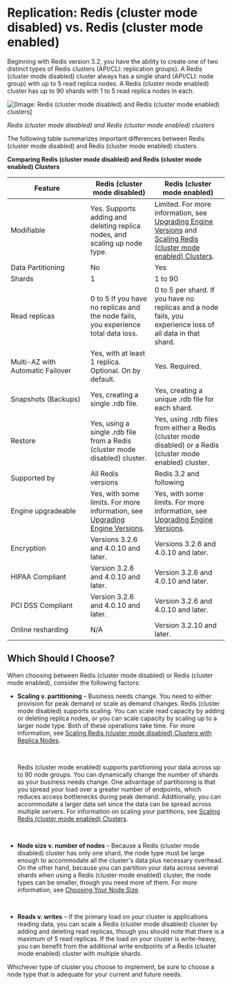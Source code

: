# Replication: Redis \(cluster mode disabled\) vs\. Redis \(cluster mode enabled\)<a name="Replication.Redis-RedisCluster"></a>

Beginning with Redis version 3\.2, you have the ability to create one of two distinct types of Redis clusters \(API/CLI: replication groups\)\. A Redis \(cluster mode disabled\) cluster always has a single shard \(API/CLI: node group\) with up to 5 read replica nodes\. A Redis \(cluster mode enabled\) cluster has up to 90 shards with 1 to 5 read replica nodes in each\.

![\[Image: Redis (cluster mode disabled) and Redis (cluster mode enabled) clusters\]](http://docs.aws.amazon.com/AmazonElastiCache/latest/red-ug/images/ElastiCache-NodeGroups.png)

*Redis \(cluster mode disabled\) and Redis \(cluster mode enabled\) clusters*

The following table summarizes important differences between Redis \(cluster mode disabled\) and Redis \(cluster mode enabled\) clusters\.


**Comparing Redis \(cluster mode disabled\) and Redis \(cluster mode enabled\) Clusters**  

| Feature | Redis \(cluster mode disabled\) | Redis \(cluster mode enabled\) | 
| --- | --- | --- | 
| Modifiable | Yes\. Supports adding and deleting replica nodes, and scaling up node type\. | Limited\. For more information, see [Upgrading Engine Versions](VersionManagement.md) and [Scaling Redis \(cluster mode enabled\) Clusters](scaling-redis-cluster-mode-enabled.md)\. | 
| Data Partitioning | No | Yes | 
| Shards | 1 | 1 to 90  | 
| Read replicas | 0 to 5 If you have no replicas and the node fails, you experience total data loss\. | 0 to 5 per shard\. If you have no replicas and a node fails, you experience loss of all data in that shard\. | 
| Multi\-AZ with Automatic Failover  | Yes, with at least 1 replica\. Optional\. On by default\. | Yes\. Required\. | 
| Snapshots \(Backups\) | Yes, creating a single \.rdb file\. | Yes, creating a unique \.rdb file for each shard\. | 
| Restore | Yes, using a single \.rdb file from a Redis \(cluster mode disabled\) cluster\. | Yes, using \.rdb files from either a Redis \(cluster mode disabled\) or a Redis \(cluster mode enabled\) cluster\. | 
| Supported by | All Redis versions | Redis 3\.2 and following | 
| Engine upgradeable | Yes, with some limits\. For more information, see [Upgrading Engine Versions](VersionManagement.md)\. | Yes, with some limits\. For more information, see [Upgrading Engine Versions](VersionManagement.md)\. | 
| Encryption | Versions 3\.2\.6 and 4\.0\.10 and later\. | Versions 3\.2\.6 and 4\.0\.10 and later\. | 
| HIPAA Compliant | Version 3\.2\.6 and 4\.0\.10 and later\. | Version 3\.2\.6 and 4\.0\.10 and later\. | 
| PCI DSS Compliant | Version 3\.2\.6 and 4\.0\.10 and later\. | Version 3\.2\.6 and 4\.0\.10 and later\. | 
| Online resharding | N/A | Version 3\.2\.10 and later\. | 

## Which Should I Choose?<a name="Replication.Redis-RedisCluster.Choose"></a>

When choosing between Redis \(cluster mode disabled\) or Redis \(cluster mode enabled\), consider the following factors:
+ **Scaling v\. partitioning** – Business needs change\. You need to either provision for peak demand or scale as demand changes\. Redis \(cluster mode disabled\) supports scaling\. You can scale read capacity by adding or deleting replica nodes, or you can scale capacity by scaling up to a larger node type\. Both of these operations take time\. For more information, see [Scaling Redis \(cluster mode disabled\) Clusters with Replica Nodes](Scaling.RedisReplGrps.md)\.

   

  Redis \(cluster mode enabled\) supports partitioning your data across up to 90 node groups\. You can dynamically change the number of shards as your business needs change\. One advantage of partitioning is that you spread your load over a greater number of endpoints, which reduces access bottlenecks during peak demand\. Additionally, you can accommodate a larger data set since the data can be spread across multiple servers\. For information on scaling your partitions, see [Scaling Redis \(cluster mode enabled\) Clusters](scaling-redis-cluster-mode-enabled.md)\.

   
+ **Node size v\. number of nodes** – Because a Redis \(cluster mode disabled\) cluster has only one shard, the node type must be large enough to accommodate all the cluster's data plus necessary overhead\. On the other hand, because you can partition your data across several shards when using a Redis \(cluster mode enabled\) cluster, the node types can be smaller, though you need more of them\. For more information, see [Choosing Your Node Size](nodes-select-size.md#CacheNodes.SelectSize)\.

   
+ **Reads v\. writes** – If the primary load on your cluster is applications reading data, you can scale a Redis \(cluster mode disabled\) cluster by adding and deleting read replicas, though you should note that there is a maximum of 5 read replicas\. If the load on your cluster is write\-heavy, you can benefit from the additional write endpoints of a Redis \(cluster mode enabled\) cluster with multiple shards\.

Whichever type of cluster you choose to implement, be sure to choose a node type that is adequate for your current and future needs\.